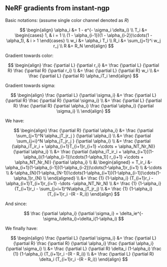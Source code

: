 ## NeRF gradients from instant-ngp
Basic notations:
(assume single color channel denoted as $R$)

$$
\begin{align}
\alpha_i &= 1 - e^{- \sigma_i \delta_i}
\\
T_i &= 
\begin{cases}
1, & i = 1 \\
(1 - \alpha_{i-1})(1 - \alpha_{i-2})\cdots(1 - \alpha_1), & i > 1
\end{cases} 
\\
w_i &= \alpha_i T_i
\\
R_i &= \sum_{j=1}^i w_j r_j
\\
R &= R_N
\end{align}
$$

Gradient towards color:

$$
\begin{align}
\frac {\partial L} {\partial r_i} 
&= \frac {\partial L} {\partial R} \frac {\partial R} {\partial r_i} \\
&= \frac {\partial L} {\partial R} w_i \\
&= \frac {\partial L} {\partial R} \alpha_iT_i
\end{align}
$$

Gradient towards sigma:

$$
\begin{align}
\frac {\partial L} {\partial \sigma_i} 
&= \frac {\partial L} {\partial R} \frac {\partial R} {\partial \sigma_i} \\
&= \frac {\partial L} {\partial R} \frac {\partial R} {\partial \alpha_i} \frac {\partial \alpha_i} {\partial \sigma_i} \\
\end{align}
$$

We have:

$$
\begin{align}
\frac {\partial R} {\partial \alpha_i} 
&= \frac {\partial \sum_{j=1}^N \alpha_jT_jr_j } {\partial \alpha_i} \\
&= \frac {\partial \sum_{j=i}^N \alpha_jT_jr_j } {\partial \alpha_i} \\
&= \frac {\partial (\alpha_iT_ir_i + \alpha_{i+1}T_{i+1}r_{i+1} +\cdots + \alpha_NT_Nr_N)} {\partial \alpha_i} \\
&= \frac {\partial (\alpha_iT_ir_i + \alpha_{i+1}[(1-\alpha_i)(1-\alpha_{i-1})\cdots(1-\alpha_1)] r_{i+1} +\cdots + \alpha_NT_Nr_N)} {\partial \alpha_i} \\
&\ \begin{aligned} = T_ir_i &-\alpha_{i+1}(1-\alpha_{i-1})(1-\alpha_{i-2})\cdots(1-\alpha_1)r_{i+1} \\
                            &-\cdots \\
                            &-\alpha_{N}(1-\alpha_{N-1})\cdots(1-\alpha_{i+1})(1-\alpha_{i-1})\cdots(1-\alpha_1)r_{N} \\
   \end{aligned} \\
&= \frac {1} {1-\alpha_i} (T_{i+1}r_i - \alpha_{i+1}T_{i+1}r_{i+1} -\dots -\alpha_NT_Nr_N) \\
&= \frac {1} {1-\alpha_i} (T_{i+1}r_i - \sum_{j=i+1}^N\alpha_jT_jr_j) \\
&= \frac {1} {1-\alpha_i} (T_{i+1}r_i -(R - R_i))
\end{align}
$$

And since:

$$
\frac {\partial \alpha_i} {\partial \sigma_i} = \delta_ie^{-\sigma_i\delta_i}=\delta_i(1-\alpha_i)
$$

We finally have:

$$
\begin{align}
\frac {\partial L} {\partial \sigma_i} 
&= \frac {\partial L} {\partial R} \frac {\partial R} {\partial \alpha_i} \frac {\partial \alpha_i} {\partial \sigma_i} \\
&= \frac {\partial L} {\partial R} \delta_i (1-\alpha_i) \frac {1} {1-\alpha_i} (T_{i+1}r_i -(R - R_i)) \\
&= \frac {\partial L} {\partial R} \delta_i (T_{i+1}r_i -(R - R_i))
\end{align}
$$

